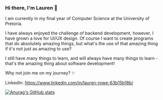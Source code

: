 ### Hi there, I'm Lauren 👋

<!--
**LaurenRowe99/LaurenRowe99** is a ✨ _special_ ✨ repository because its `README.md` (this file) appears on your GitHub profile.

Here are some ideas to get you started:

- 🔭 I’m currently working on ...
- 🌱 I’m currently learning ...
- 👯 I’m looking to collaborate on ...
- 🤔 I’m looking for help with ...
- 💬 Ask me about ...
- 📫 How to reach me: ...
- 😄 Pronouns: ...
- ⚡ Fun fact: ...
-->

I am currently in my final year of Computer Science at the University of Pretoria.

I have always enjoyed the challenge of backend development, however, I have grown a love for UI/UX design. Of course I want to create programs that do absolutely amazing things, but what's the use of that amazing thing if it's not just as amazing to use?

I still have many things to learn, and will always have many things to learn - that's the amazing thing about software development! 

Why not join me on my journey? ✨

LinkedIn: https://www.linkedin.com/in/lauren-rowe-63b15b18b/

[![Anurag's GitHub stats](https://github-readme-stats.vercel.app/api?username=LaurenRowe99)](https://github.com/anuraghazra/github-readme-stats)
